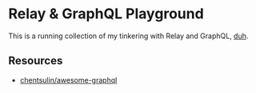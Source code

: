 # Relay & GraphQL Playground

This is a running collection of my tinkering with Relay and GraphQL, [duh].

[duh]: http://media3.giphy.com/media/7wHsy05zMj076/giphy.gif

## Resources

- [chentsulin/awesome-graphql](https://github.com/chentsulin/awesome-graphql)
